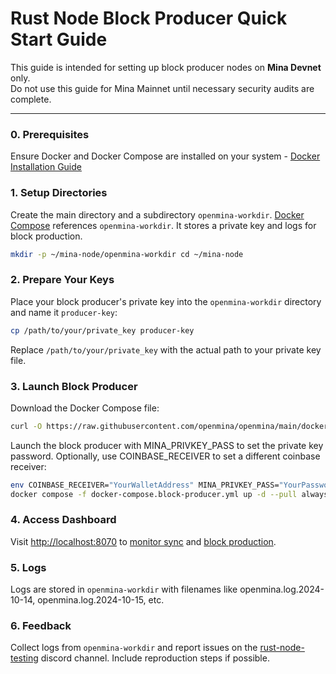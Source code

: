 # Rust Node Block Producer Quick Start Guide

This guide is intended for setting up block producer nodes on **Mina Devnet** only.  
Do not use this guide for Mina Mainnet until necessary security audits are complete.


---

### 0. Prerequisites

Ensure Docker and Docker Compose are installed on your system - [Docker Installation Guide](https://docs.docker.com/get-docker/)

### 1. Setup Directories
Create the main directory and a subdirectory `openmina-workdir`. [Docker Compose](https://github.com/openmina/openmina/blob/main/docker-compose.block-producer.yml) references  `openmina-workdir`. It stores a private key and logs for block production. 

```bash
mkdir -p ~/mina-node/openmina-workdir cd ~/mina-node
```

### 2. Prepare Your Keys
Place your block producer's private key into the `openmina-workdir` directory and name it `producer-key`:

```bash
cp /path/to/your/private_key producer-key
```
Replace `/path/to/your/private_key` with the actual path to your private key file.

### 3. Launch Block Producer
Download the Docker Compose file:

```bash
curl -O https://raw.githubusercontent.com/openmina/openmina/main/docker-compose.block-producer.yml
```

Launch the block producer with MINA_PRIVKEY_PASS to set the private key password. Optionally, use COINBASE_RECEIVER to set a different coinbase receiver:

```bash
env COINBASE_RECEIVER="YourWalletAddress" MINA_PRIVKEY_PASS="YourPassword" \
docker compose -f docker-compose.block-producer.yml up -d --pull always
```

### 4. Access Dashboard

Visit [http://localhost:8070](http://localhost:8070) to [monitor sync](http://localhost:8070/dashboard) and [block production](http://localhost:8070/block-production).

### 5. Logs

Logs are stored in `openmina-workdir` with filenames like openmina.log.2024-10-14, openmina.log.2024-10-15, etc.

### 6. Feedback

Collect logs from `openmina-workdir` and report issues on the [rust-node-testing](https://discord.com/channels/484437221055922177/1290662938734231552) discord channel. Include reproduction steps if possible.

